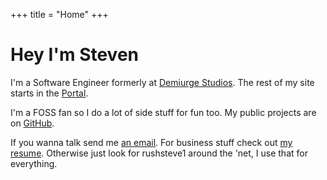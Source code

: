 +++
title = "Home"
+++

# Hey I'm <span class="box yellow">Steven</span>

I'm a <span class="box red">Software Engineer</span> formerly at
<a href="https://demiurgestudios.com/" target="_blank" class="box blue">Demiurge Studios</a>.
The rest of my site starts in the <a href="/portal" class="box blue">Portal</a>.

I'm a FOSS fan so I do a lot of side stuff for fun too.  My public projects are on
<a href="https://github.com/rushsteve1" target="_blank" rel="me" class="box black">GitHub</a>.

If you wanna talk send me <a href="mailto:rushsteve1@rushsteve1.us" class="box blue">an email</a>.
For business stuff check out <a href="/resume.pdf" target="_blank" class="box black">my resume</a>.
Otherwise just look for <span class="box red">rushsteve1</span> around the 'net, I use that for everything.

